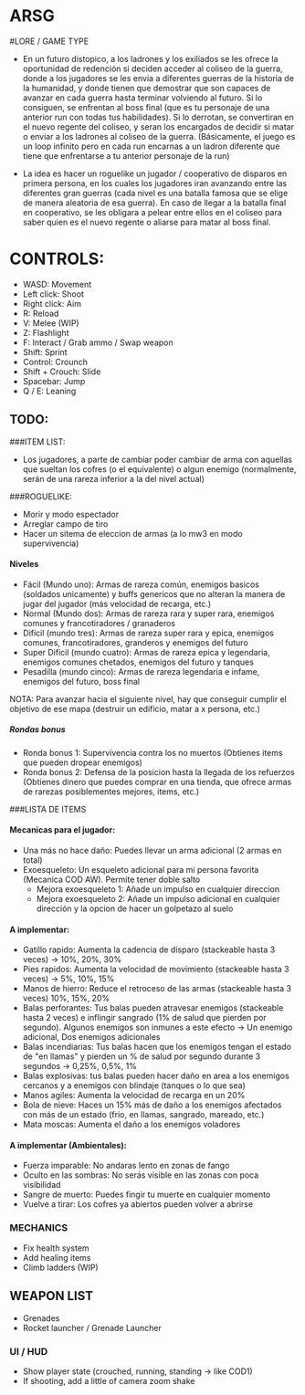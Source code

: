 # ARSG

#LORE / GAME TYPE

- En un futuro distopico, a los ladrones y los exiliados se les ofrece la oportunidad de redención si deciden acceder al coliseo de la guerra, donde a los jugadores se les envia a diferentes guerras
de la historia de la humanidad, y donde tienen que demostrar que son capaces de avanzar en cada guerra hasta terminar volviendo al futuro. Si lo consiguen, se enfrentan al boss final (que es tu personaje
de una anterior run con todas tus habilidades). Si lo derrotan, se convertiran en el nuevo regente del coliseo, y seran los encargados de decidir si matar o enviar a los ladrones al coliseo de la guerra. 
(Básicamente, el juego es un loop infinito pero en cada run encarnas a un ladron diferente que tiene que enfrentarse a tu anterior personaje de la run)

- La idea es hacer un roguelike un jugador / cooperativo de disparos en primera persona, en los cuales los jugadores iran avanzando entre las diferentes gran guerras (cada nivel es una batalla famosa
que se elige de manera aleatoria de esa guerra).
En caso de llegar a la batalla final en cooperativo, se les obligara a pelear entre ellos en el coliseo para saber quien es el nuevo regente o aliarse para matar al boss final.

# CONTROLS:
- WASD: Movement
- Left click: Shoot
- Right click: Aim
- R: Reload
- V: Melee (WIP)
- Z: Flashlight
- F: Interact / Grab ammo / Swap weapon
- Shift: Sprint
- Control: Crounch
- Shift + Crouch: Slide
- Spacebar: Jump
- Q / E: Leaning

## TODO:

###ITEM LIST:
- Los jugadores, a parte de cambiar poder cambiar de arma con aquellas que sueltan los cofres (o el equivalente) o algun enemigo (normalmente, serán de una rareza inferior a la del nivel actual)

###ROGUELIKE:
- Morir y modo espectador
- Arreglar campo de tiro
- Hacer un sitema de eleccion de armas (a lo mw3 en modo supervivencia)

#### Niveles

- Fácil (Mundo uno): Armas de rareza común, enemigos basicos (soldados unicamente) y buffs genericos que no alteran la manera de jugar del jugador (más velocidad de recarga, etc.)
- Normal (Mundo dos): Armas de rareza rara y super rara, enemigos comunes y francotiradores / granaderos
- Dificil (mundo tres): Armas de rareza super rara y epica, enemigos comunes, francotiradores, granderos y enemigos del futuro
- Super Dificil (mundo cuatro): Armas de rareza epica y legendaria, enemigos comunes chetados, enemigos del futuro y tanques
- Pesadilla (mundo cinco): Armas de rareza legendaria e infame, enemigos del futuro, boss final

NOTA: Para avanzar hacia el siguiente nivel, hay que conseguir cumplir el objetivo de ese mapa (destruir un edificio, matar a x persona, etc.)

##### Rondas bonus
- Ronda bonus 1: Supervivencia contra los no muertos (Obtienes items que pueden dropear enemigos)
- Ronda bonus 2: Defensa de la posicion hasta la llegada de los refuerzos (Obtienes dinero que puedes comprar en una tienda, que ofrece armas de rarezas posiblementes mejores, items, etc.)

###LISTA DE ITEMS

#### Mecanicas para el jugador:
 - Una más no hace daño: Puedes llevar un arma adicional (2 armas en total)
 - Exoesqueleto: Un esqueleto adicional para mi persona favorita (Mecanica COD AW). Permite tener doble salto
	- Mejora exoesqueleto 1: Añade un impulso en cualquier direccion
	- Mejora exoesqueleto 2: Añade un impulso adicional en cualquier dirección y la opcion de hacer un golpetazo al suelo

#### A implementar:
 - Gatillo rapido: Aumenta la cadencia de disparo (stackeable hasta 3 veces) -> 10%, 20%, 30%
 - Pies rapidos: Aumenta la velocidad de movimiento (stackeable hasta 3 veces) -> 5%, 10%, 15%
 - Manos de hierro: Reduce el retroceso de las armas (stackeable hasta 3 veces) 10%, 15%, 20%
 - Balas perforantes: Tus balas pueden atravesar enemigos (stackeable hasta 2 veces) e inflingir sangrado (1% de salud que pierden por segundo). Algunos enemigos son inmunes a este efecto -> Un enemigo adicional, Dos enemigos adicionales
 - Balas incendiarias: Tus balas hacen que los enemigos tengan el estado de "en llamas" y pierden un % de salud por segundo durante 3 segundos -> 0,25%, 0,5%, 1%
 - Balas explosivas: tus balas pueden hacer daño en area a los enemigos cercanos y a enemigos con blindaje (tanques o lo que sea)
 - Manos agiles: Aumenta la velocidad de recarga en un 20%
 - Bola de nieve: Haces un 15% más de daño a los enemigos afectados con más de un estado (frio, en llamas, sangrado, mareado, etc.)
 - Mata moscas: Aumenta el daño a los enemigos voladores

#### A implementar (Ambientales):
- Fuerza imparable: No andaras lento en zonas de fango
- Oculto en las sombras: No serás visible en las zonas con poca visibilidad
- Sangre de muerto: Puedes fingir tu muerte en cualquier momento
- Vuelve a tirar: Los cofres ya abiertos pueden volver a abrirse

### MECHANICS
 - Fix health system
 - Add healing items
 - Climb ladders (WIP)

## WEAPON LIST
 - Grenades
 - Rocket launcher / Grenade Launcher
 
### UI / HUD
 - Show player state (crouched, running, standing -> like COD1)
 - If shooting, add a little of camera zoom shake
 

